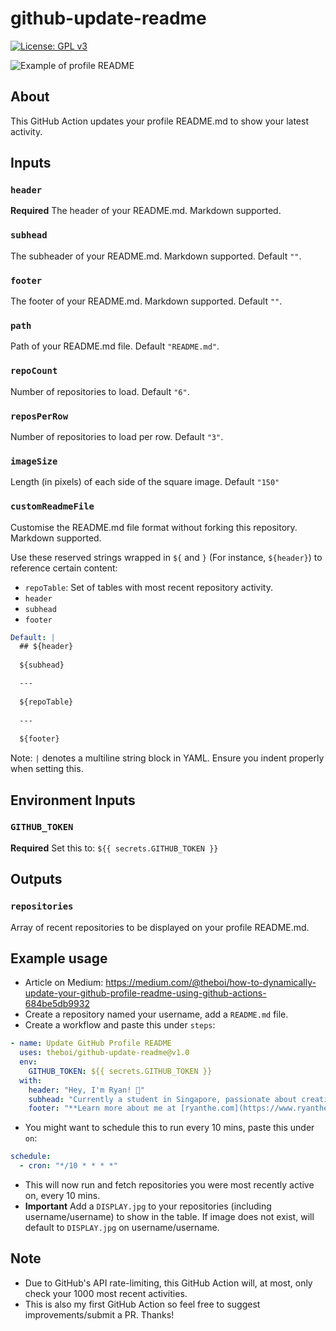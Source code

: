 # github-update-readme

[![License: GPL v3](https://img.shields.io/badge/License-GPLv3-blue.svg)](https://www.gnu.org/licenses/gpl-3.0)

![Example of profile README](https://raw.githubusercontent.com/theboi/github-update-readme/master/example.png)

## About

This GitHub Action updates your profile README.md to show your latest activity.

## Inputs

### `header`

**Required** The header of your README.md. Markdown supported.

### `subhead`

The subheader of your README.md. Markdown supported. Default `""`.

### `footer`

The footer of your README.md. Markdown supported. Default `""`.

### `path`

Path of your README.md file. Default `"README.md"`.

### `repoCount`

Number of repositories to load. Default `"6"`.

### `reposPerRow`

Number of repositories to load per row. Default `"3"`.

### `imageSize`

Length (in pixels) of each side of the square image. Default `"150"`

### `customReadmeFile`

Customise the README.md file format without forking this repository. Markdown supported.

Use these reserved strings wrapped in `${` and `}` (For instance, `${header}`) to reference certain content:
- `repoTable`: Set of tables with most recent repository activity.
- `header`
- `subhead`
- `footer`

```yaml
Default: |
  ## ${header}
      
  ${subhead}

  ---
      
  ${repoTable}
      
  ---
      
  ${footer}
```

Note: `|` denotes a multiline string block in YAML. Ensure you indent properly when setting this.

## Environment Inputs

### `GITHUB_TOKEN`

**Required** Set this to: `${{ secrets.GITHUB_TOKEN }}`

## Outputs

### `repositories`

Array of recent repositories to be displayed on your profile README.md.

## Example usage

- Article on Medium: https://medium.com/@theboi/how-to-dynamically-update-your-github-profile-readme-using-github-actions-684be5db9932
- Create a repository named your username, add a `README.md` file.
- Create a workflow and paste this under `steps`:
```yaml
- name: Update GitHub Profile README
  uses: theboi/github-update-readme@v1.0
  env:
    GITHUB_TOKEN: ${{ secrets.GITHUB_TOKEN }}
  with:
    header: "Hey, I'm Ryan! 👋"
    subhead: "Currently a student in Singapore, passionate about creating all-things-tech to improve society."
    footer: "**Learn more about me at [ryanthe.com](https://www.ryanthe.com)!**"
```
- You might want to schedule this to run every 10 mins, paste this under `on`:
```yaml
schedule:
  - cron: "*/10 * * * *"
```
- This will now run and fetch repositories you were most recently active on, every 10 mins.
- **Important** Add a `DISPLAY.jpg` to your repositories (including username/username) to show in the table. If image does not exist, will default to `DISPLAY.jpg` on username/username.

## Note

- Due to GitHub's API rate-limiting, this GitHub Action will, at most, only check your 1000 most recent activities.
- This is also my first GitHub Action so feel free to suggest improvements/submit a PR. Thanks!
